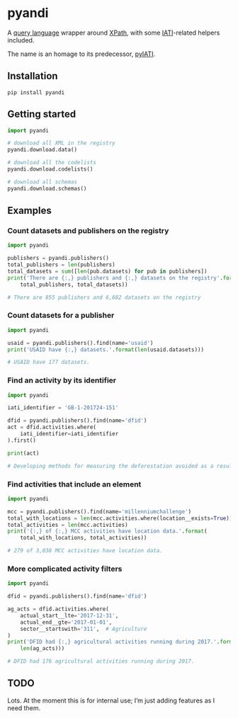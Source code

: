# pyandi

A [query language](https://erikbern.com/2018/08/30/i-dont-want-to-learn-your-garbage-query-language.html) wrapper around [XPath](https://en.wikipedia.org/wiki/XPath), with some [IATI](https://iatistandard.org/)-related helpers included.

The name is an homage to its predecessor, [pyIATI](https://github.com/IATI/pyIATI).

## Installation

```shell
pip install pyandi
```

## Getting started

```python
import pyandi

# download all XML in the registry
pyandi.download.data()

# download all the codelists
pyandi.download.codelists()

# download all schemas
pyandi.download.schemas()
```

## Examples

### Count datasets and publishers on the registry

```python
import pyandi

publishers = pyandi.publishers()
total_publishers = len(publishers)
total_datasets = sum([len(pub.datasets) for pub in publishers])
print('There are {:,} publishers and {:,} datasets on the registry'.format(
    total_publishers, total_datasets))

# There are 855 publishers and 6,682 datasets on the registry
```

### Count datasets for a publisher

```python
import pyandi

usaid = pyandi.publishers().find(name='usaid')
print('USAID have {:,} datasets.'.format(len(usaid.datasets)))

# USAID have 177 datasets.
```

### Find an activity by its identifier

```python
import pyandi

iati_identifier = 'GB-1-201724-151'

dfid = pyandi.publishers().find(name='dfid')
act = dfid.activities.where(
    iati_identifier=iati_identifier
).first()

print(act)

# Developing methods for measuring the deforestation avoided as a result of International Climate Fund projects (GB-1-201724-151)
```

### Find activities that include an element

```python
import pyandi

mcc = pyandi.publishers().find(name='millenniumchallenge')
total_with_locations = len(mcc.activities.where(location__exists=True))
total_activities = len(mcc.activities)
print('{:,} of {:,} MCC activities have location data.'.format(
    total_with_locations, total_activities))

# 279 of 3,038 MCC activities have location data.
```

### More complicated activity filters

```python
import pyandi

dfid = pyandi.publishers().find(name='dfid')

ag_acts = dfid.activities.where(
    actual_start__lte='2017-12-31',
    actual_end__gte='2017-01-01',
    sector__startswith='311',  # Agriculture
)
print('DFID had {:,} agricultural activities running during 2017.'.format(
    len(ag_acts)))

# DFID had 176 agricultural activities running during 2017.
```

## TODO

Lots. At the moment this is for internal use; I’m just adding features as I need them.
